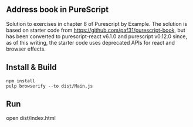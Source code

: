 ## Address book in PureScript

Solution to exercises in chapter 8 of Purescript by Example. The solution is based on starter code from https://github.com/paf31/purescript-book, but has been converted to purescript-react v6.1.0 and purescript v0.12.0 since, as of this writing, the starter code uses deprecated APIs for react and browser effects.

## Install & Build

```
npm install
pulp browserify --to dist/Main.js
```

## Run

open dist/index.html

